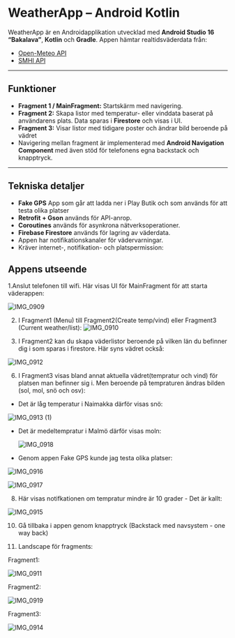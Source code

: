 # WeatherApp – Android Kotlin

WeatherApp är en Androidapplikation utvecklad med **Android Studio 16 “Bakalava”**, **Kotlin** och **Gradle**. Appen hämtar realtidsväderdata från:

- [Open-Meteo API](https://open-meteo.com/en/docs)  
- [SMHI API](https://www.smhi.se/data/sok-oppna-data-i-utforskaren/se-acmf-meteorologiska-observationer-vindhastighet-timvarde)

---

## Funktioner

- **Fragment 1 / MainFragment:** Startskärm med navigering.  
- **Fragment 2:** Skapa listor med temperatur- eller vinddata baserat på användarens plats. Data sparas i **Firestore** och visas i UI.  
- **Fragment 3:** Visar listor med tidigare poster och ändrar bild beroende på vädret
- Navigering mellan fragment är implementerad med **Android Navigation Component** med även stöd för telefonens egna backstack och knapptryck.

---

## Tekniska detaljer
- **Fake GPS** App som går att ladda ner i Play Butik och som används för att testa olika platser
- **Retrofit + Gson** används för API-anrop.  
- **Coroutines** används för asynkrona nätverksoperationer.  
- **Firebase Firestore** används för lagring av väderdata.  
- Appen har notifikationskanaler för vädervarningar.  
- Kräver internet-, notifikation- och platspermission:  
 

## Appens utseende

1.Anslut telefonen till wifi. Här visas UI för MainFragment för att starta väderappen:

![IMG_0909](https://github.com/user-attachments/assets/073b316a-d144-44ff-9cb5-3ce96c2f6cbd)






2. I Fragment1 (Menu)  till Fragment2(Create temp/vind) eller Fragment3 (Current weather/list):
  ![IMG_0910](https://github.com/user-attachments/assets/0aa7a82f-cef8-4dc7-94bd-ca9a97c9602b)



4. I Fragment2 kan du skapa väderlistor beroende på vilken län du befinner dig i som sparas i firestore. Här syns vädret också:

  ![IMG_0912](https://github.com/user-attachments/assets/14048e47-001b-4471-a69b-43229b2c904f)

6. I Fragment3 visas bland annat aktuella vädret(tempratur och vind) för platsen man befinner sig i. Men beroende på tempraturen ändras bilden (sol, mol, snö och osv):

- Det är låg temperatur i Naimakka därför visas snö:

![IMG_0913 (1)](https://github.com/user-attachments/assets/499d62f1-c212-4798-8751-29f6105a3349)


- Det är medeltempratur i Malmö därför visas moln:

  ![IMG_0918](https://github.com/user-attachments/assets/30e5038f-256c-43f9-8079-89746bd80bcd)

  

- Genom appen Fake GPS kunde jag testa olika platser:

![IMG_0916](https://github.com/user-attachments/assets/7e69b335-921b-43a5-958e-35476cafc0e5)

![IMG_0917](https://github.com/user-attachments/assets/edf0974b-42fd-47ad-b9c6-0d0dce865edd)



8. Här visas notifkationen om tempratur mindre är 10 grader - Det är kallt:

 ![IMG_0915](https://github.com/user-attachments/assets/a80e9c64-8a8b-4473-8726-71a647c2dbb7)

    
10. Gå tillbaka i appen genom knapptryck (Backstack med navsystem - one way back)
      
12. Landscape för fragments:

Fragment1:

![IMG_0911](https://github.com/user-attachments/assets/cad978e1-d006-4052-8d1a-ed5fc0f951af)

Fragment2:

![IMG_0919](https://github.com/user-attachments/assets/8a925f58-9e67-4aeb-8254-919f2f15a409)


Fragment3:

![IMG_0914](https://github.com/user-attachments/assets/0e562f19-4192-47c8-a39e-aa6195520bef)

  



  


